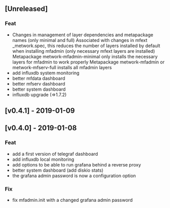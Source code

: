 <a name="unreleased"></a>
## [Unreleased]

### Feat
- Changes in management of layer dependencies and metapackage names (only minimal and full) Associated with changes in mfext _metwork.spec, this reduces the number of layers installed by default when installing mfadmin (only necessary mfext layers are installed) Metapackage metwork-mfadmin-minimal only installs the necessary layers for mfadmin to work properly Metapackage metwork-mfadmin or metwork-mfserv-full installs all mfadmin layers
- add influxdb system monitoring
- better mfdata dashboard
- better mfserv dashboard
- better system dashboard
- influxdb upgrade (=>1.7.2)

<a name="v0.4.1"></a>
## [v0.4.1] - 2019-01-09

<a name="v0.4.0"></a>
## [v0.4.0] - 2019-01-08
### Feat
- add a first version of telegraf dashboard
- add influxdb local monitoring
- add options to be able to run grafana behind a reverse proxy
- better system dashboard (add diskio stats)
- the grafana admin password is now a configuration option

### Fix
- fix mfadmin.init with a changed grafana admin password


